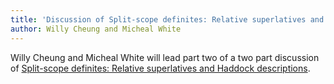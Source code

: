 ```yaml
---
title: 'Discussion of Split-scope definites: Relative superlatives and Haddock descriptions by Dylan Bumford Part 2'
author: Willy Cheung and Micheal White
---
```


Willy Cheung and Micheal White will lead part two of a two part
discussion of [Split-scope definites: Relative superlatives and
Haddock descriptions][1].

[1]:
http://dylanbumford.com/files/bumford-lp2017.pdf
"Split-scope definites: Relative superlatives and Haddock descriptions"
